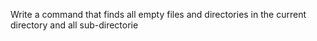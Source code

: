 Write a command that finds all empty files and directories in the current directory and all sub-directorie
